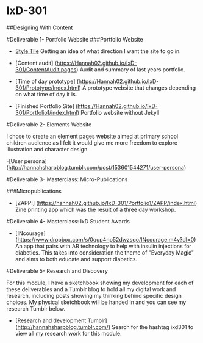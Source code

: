 # IxD-301
##Designing With Content

#Deliverable 1- Portfolio Website
###Portfolio Website
- [Style Tile](https://Hannah02.github.io/IxD-301/StyleTilePortfolio.jpg)
Getting an idea of what direction I want the site to go in.

- [Content audit] (https://Hannah02.github.io/IxD-301/ContentAudit.pages)
Audit and summary of last years portfolio.

- [Time of day prototype] (https://Hannah02.github.io/IxD-301/Prototype/Index.html)
A prototype website that changes depending on what time of day it is.

- [Finished Portfolio Site] (https://Hannah02.github.io/IxD-301/Portfolio1/index.html)
Portfolio website without Jekyll



#Deliverable 2- Elements Website

I chose to create an element pages website aimed at primary school children audience as I felt it would give me more freedom to explore illustration and character design.

-[User persona] (http://hannahsharpblog.tumblr.com/post/153601544271/user-persona)

#Deliverable 3- Masterclass: Micro-Publications

###Micropublications
- [ZAPP!] (https://hannah02.github.io/IxD-301/Portfolio1/ZAPP/index.html)
Zine printing app which was the result of a three day workshop.

#Deliverable 4- Masterclass: IxD Student Awards

- [INcourage] (https://www.dropbox.com/s/0qup4np52dwzsqo/INcourage.m4v?dl=0)
An app that pairs with AR technology to help with insulin injections for diabetics. This takes into consideration the theme of "Everyday Magic" and aims to both educate and support diabetics.

#Deliverable 5-  Research and Discovery

For this module, I have a sketchbook showing my development for each of these deliverables and a Tumblr blog to hold all my digital work and research, including posts showing my thinking behind specific design choices. My physical sketchbook will be handed in and you can see my research Tumblr below.

- [Research and development Tumblr] (http://hannahsharpblog.tumblr.com/)
Search for the hashtag ixd301 to view all my research work for this module.
